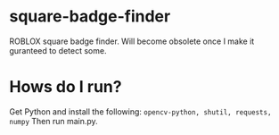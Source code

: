 # square-badge-finder
ROBLOX square badge finder. Will become obsolete once I make it guranteed to detect some.
# Hows do I run?
Get Python and install the following:
`opencv-python, shutil, requests, numpy`
Then run main.py.
